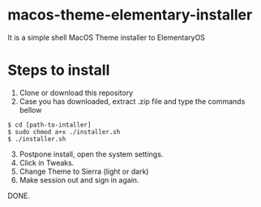 # macos-theme-elementary-installer
It is a simple shell MacOS Theme installer to ElementaryOS

# Steps to install
1. Clone or download this repository
2. Case you has downloaded, extract .zip file and type the commands bellow

```console
$ cd [path-to-intaller]
$ sudo chmod a+x ./installer.sh
$ ./installer.sh
```

3. Postpone install, open the system settings.
4. Click in Tweaks.
5. Change Theme to Sierra (light or dark)
6. Make session out and sign in again.

DONE.
